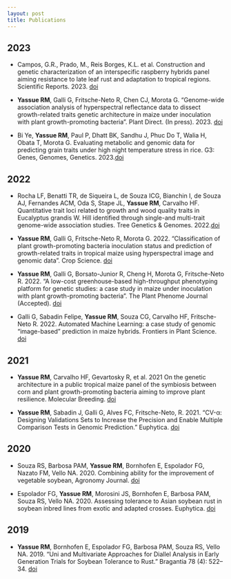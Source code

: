 ```yaml
---
layout: post
title: Publications 
---
```

## 2023 
* Campos, G.R., Prado, M., Reis Borges, K.L. et al. Construction and genetic characterization of an interspecific raspberry hybrids panel aiming resistance to late leaf rust and adaptation to tropical regions. Scientific Reports. 2023. [doi](https://doi.org/10.1038/s41598-023-41728-8)


* **Yassue RM**, Galli G, Fritsche-Neto  R, Chen CJ, Morota G. “Genome-wide association analysis of hyperspectral reflectance data to dissect growth-related traits genetic architecture in maize under inoculation with plant growth-promoting bacteria”. Plant Direct. (In press). 2023. [doi](https://doi.org/10.1101/2022.08.11.503682)


* Bi Ye, **Yassue RM**, Paul P, Dhatt BK, Sandhu J, Phuc Do T, Walia H, Obata T, Morota G. Evaluating metabolic and genomic data for predicting grain traits under high night temperature stress in rice.  G3: Genes, Genomes, Genetics. 2023.[doi](https://doi.org/10.1093/g3journal/jkad052)

## 2022

* Rocha LF, Benatti TR, de Siqueira L, de Souza ICG, Bianchin I, de Souza AJ, Fernandes ACM, Oda S, Stape JL, **Yassue RM**,  Carvalho HF. Quantitative trait loci related to growth and wood quality traits in Eucalyptus grandis W. Hill identified through single-and multi-trait genome-wide association studies.  Tree Genetics & Genomes. 2022.[doi](https://doi.org/10.1007/s11295-022-01570-x)

* **Yassue RM**, Galli G, Fritsche-Neto  R, Morota G. 2022. “Classification of plant growth-promoting bacteria inoculation status and prediction of growth-related traits in tropical maize using hyperspectral image and genomic data”. Crop Science.  [doi](https://doi.org/10.1101/2022.03.04.483003)

* **Yassue RM**, Galli G, Borsato-Junior R, Cheng H,  Morota G, Fritsche-Neto  R. 2022. “A low-cost greenhouse-based high-throughput phenotyping platform for genetic studies: a case study in maize under inoculation with plant growth-promoting bacteria”. The Plant Phenome Journal (Accepted).  [doi](https://doi.org/10.1101/2021.08.12.456112)

* Galli G, Sabadin Felipe, **Yassue RM**, Souza CG, Carvalho HF, Fritsche-Neto R. 2022. Automated Machine Learning: a case study of genomic “image-based” prediction in maize hybrids. Frontiers in Plant Science. [doi](https://doi.org/10.3389/fpls.2022.845524)


## 2021

* **Yassue RM**, Carvalho HF, Gevartosky R, et al. 2021  On the genetic architecture in a public tropical maize panel of the symbiosis between corn and plant growth-promoting bacteria aiming to improve plant resilience. Molecular Breeding. [doi](https://doi.org/10.1007/s11032-021-01257-6)

* **Yassue RM**, Sabadin J, Galli G, Alves FC,  Fritsche-Neto, R. 2021. “CV-α: Designing Validations Sets to Increase the Precision and Enable Multiple Comparison Tests in Genomic Prediction.” Euphytica.  [doi](https://doi.org/10.1007/s10681-021-02831-x)

## 2020 

* Souza RS, Barbosa PAM, **Yassue RM**, Bornhofen E, Espolador FG, Nazato FM, Vello NA. 2020. Combining ability for the improvement of vegetable soybean, Agronomy Journal. [doi](https://doi.org/10.1002/agj2.20322)

* Espolador FG, **Yassue RM**, Morosini JS, Bornhofen E, Barbosa PAM, Souza RS, Vello NA. 2020. Assessing tolerance to Asian soybean rust in soybean inbred lines from exotic and adapted crosses. Euphytica. [doi](https://doi.org/10.1007/s10681-020-02597-8)

## 2019
* **Yassue RM**, Bornhofen E, Espolador FG, Barbosa PAM, Souza RS, Vello NA. 2019. “Uni and Multivariate Approaches for Diallel Analysis in Early Generation Trials for Soybean Tolerance to Rust.” Bragantia 78 (4): 522–34. [doi](http://dx.doi.org/10.1590/1678-4499.20190037)
